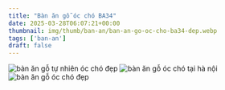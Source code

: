 ```yaml
---
title: "Bàn ăn gỗ óc chó BA34"
date: 2025-03-28T06:07:21+00:00
thumbnail: img/thumb/ban-an/ban-an-go-oc-cho-ba34-dep.webp
tags: ['ban-an']
draft: false
---
```

![bàn ăn gỗ tự nhiên óc chó đẹp](/img/ban-an/ba34/ban-an-go-oc-cho-ba34-1.webp)
![bàn ăn gỗ óc chó tại hà nội](/img/ban-an/ba34/ban-an-go-oc-cho-ba34-2.webp)
![bàn ăn gỗ óc chó đẹp](/img/ban-an/ba34/ban-an-go-oc-cho-ba34-3.webp)